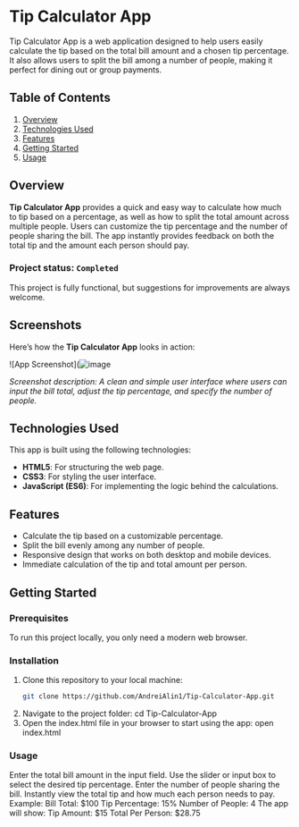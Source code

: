 # Tip Calculator App

Tip Calculator App is a web application designed to help users easily calculate the tip based on the total bill amount and a chosen tip percentage. It also allows users to split the bill among a number of people, making it perfect for dining out or group payments.

## Table of Contents

1. [Overview](#overview)
2. [Technologies Used](#technologies-used)
3. [Features](#features)
4. [Getting Started](#getting-started)
5. [Usage](#usage)


## Overview

**Tip Calculator App** provides a quick and easy way to calculate how much to tip based on a percentage, as well as how to split the total amount across multiple people. Users can customize the tip percentage and the number of people sharing the bill. The app instantly provides feedback on both the total tip and the amount each person should pay.

### Project status: `Completed`

This project is fully functional, but suggestions for improvements are always welcome.

## Screenshots

Here’s how the **Tip Calculator App** looks in action:

![App Screenshot](![image](https://github.com/user-attachments/assets/30b33a6c-d94c-42cc-9489-b5f175fd5a83)

*Screenshot description: A clean and simple user interface where users can input the bill total, adjust the tip percentage, and specify the number of people.*

## Technologies Used

This app is built using the following technologies:

- **HTML5**: For structuring the web page.
- **CSS3**: For styling the user interface.
- **JavaScript (ES6)**: For implementing the logic behind the calculations.

## Features

- Calculate the tip based on a customizable percentage.
- Split the bill evenly among any number of people.
- Responsive design that works on both desktop and mobile devices.
- Immediate calculation of the tip and total amount per person.

## Getting Started

### Prerequisites

To run this project locally, you only need a modern web browser.

### Installation

1. Clone this repository to your local machine:
   ```bash
   git clone https://github.com/AndreiAlin1/Tip-Calculator-App.git
2. Navigate to the project folder:
   cd Tip-Calculator-App
3. Open the index.html file in your browser to start using the app:
   open index.html

### Usage
  Enter the total bill amount in the input field.
  Use the slider or input box to select the desired tip percentage.
  Enter the number of people sharing the bill.
  Instantly view the total tip and how much each person needs to pay.
    Example:
      Bill Total: $100
      Tip Percentage: 15%
      Number of People: 4
      The app will show:
      Tip Amount: $15
      Total Per Person: $28.75
